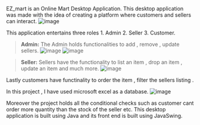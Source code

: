 EZ_mart is an Online Mart Desktop Application. This desktop application was made with the idea of creating a platform where customers and sellers can interact. 
![image](https://github.com/IsmailQayyum/Online-Mart-Desktop-Application/assets/152914864/6e42e87a-0ac0-4383-85d9-4212d1a3f719)

This application entertains three roles 1. Admin 
                                        2. Seller 
                                        3. Customer.

> **Admin:**
The Admin holds functionalities to add , remove , update sellers.
![image](https://github.com/IsmailQayyum/Online-Mart-Desktop-Application/assets/152914864/4e2798ff-ac69-4364-8b0a-c5a079b20392)
![image](https://github.com/IsmailQayyum/Online-Mart-Desktop-Application/assets/152914864/5db287b0-70e4-468b-88b5-e530935bb1b0)

> **Seller:**
Sellers have the functionality to list an item , drop an item , update an item and much more.
![image](https://github.com/IsmailQayyum/Online-Mart-Desktop-Application/assets/152914864/17909c51-df68-4512-bb58-1e9655f8bb32)

Lastly customers have functinality to 
order the item , filter the sellers listing .

In this project , I have used microsoft excel as a database.
![image](https://github.com/IsmailQayyum/Online-Mart-Desktop-Application/assets/152914864/d4ccc9d9-082f-48fa-aa43-6f5da966cf93)

Moreover the project holds all the conditional checks such as customer cant order more quantity than the stock of the seller etc. This desktop application is built using Java and its front end is built using JavaSwing.  
